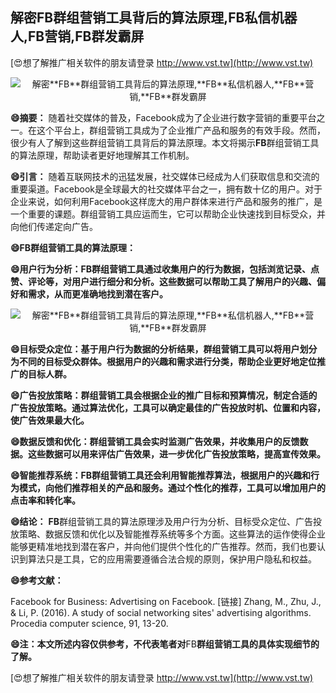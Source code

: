 ## **解密**FB**群组营销工具背后的算法原理,**FB**私信机器人,**FB**营销,**FB**群发霸屏**

[😍想了解推广相关软件的朋友请登录 http://www.vst.tw](http://www.vst.tw)

 <center><img src="https://vst.tw/MP4/tuiguang/png/8.png" alt="解密**FB**群组营销工具背后的算法原理,**FB**私信机器人,**FB**营销,**FB**群发霸屏"></center>

**😄摘要：**
随着社交媒体的普及，Facebook成为了企业进行数字营销的重要平台之一。在这个平台上，群组营销工具成为了企业推广产品和服务的有效手段。然而，很少有人了解到这些群组营销工具背后的算法原理。本文将揭示**FB**群组营销工具的算法原理，帮助读者更好地理解其工作机制。

**😄引言：**
随着互联网技术的迅猛发展，社交媒体已经成为人们获取信息和交流的重要渠道。Facebook是全球最大的社交媒体平台之一，拥有数十亿的用户。对于企业来说，如何利用Facebook这样庞大的用户群体来进行产品和服务的推广，是一个重要的课题。群组营销工具应运而生，它可以帮助企业快速找到目标受众，并向他们传递定向广告。

**😄**FB**群组营销工具的算法原理：**

**😄用户行为分析：**FB**群组营销工具通过收集用户的行为数据，包括浏览记录、点赞、评论等，对用户进行细分和分析。这些数据可以帮助工具了解用户的兴趣、偏好和需求，从而更准确地找到潜在客户。**

 <center><img src="https://vst.tw/MP4/tuiguang/png/4.png" alt="解密**FB**群组营销工具背后的算法原理,**FB**私信机器人,**FB**营销,**FB**群发霸屏"></center>

**😄目标受众定位：基于用户行为数据的分析结果，群组营销工具可以将用户划分为不同的目标受众群体。根据用户的兴趣和需求进行分类，帮助企业更好地定位推广的目标人群。**

**😄广告投放策略：群组营销工具会根据企业的推广目标和预算情况，制定合适的广告投放策略。通过算法优化，工具可以确定最佳的广告投放时机、位置和内容，使广告效果最大化。**

**😄数据反馈和优化：群组营销工具会实时监测广告效果，并收集用户的反馈数据。这些数据可以用来评估广告效果，进一步优化广告投放策略，提高宣传效果。**

**😄智能推荐系统：**FB**群组营销工具还会利用智能推荐算法，根据用户的兴趣和行为模式，向他们推荐相关的产品和服务。通过个性化的推荐，工具可以增加用户的点击率和转化率。**

**😄结论：**
**FB**群组营销工具的算法原理涉及用户行为分析、目标受众定位、广告投放策略、数据反馈和优化以及智能推荐系统等多个方面。这些算法的运作使得企业能够更精准地找到潜在客户，并向他们提供个性化的广告推荐。然而，我们也要认识到算法只是工具，它的应用需要遵循合法合规的原则，保护用户隐私和权益。

**😄参考文献：**

Facebook for Business: Advertising on Facebook. [链接]
Zhang, M., Zhu, J., & Li, P. (2016). A study of social networking sites' advertising algorithms. Procedia computer science, 91, 13-20.

**😄注：本文所述内容仅供参考，不代表笔者对**FB**群组营销工具的具体实现细节的了解。**

[😍想了解推广相关软件的朋友请登录 http://www.vst.tw](http://www.vst.tw)



